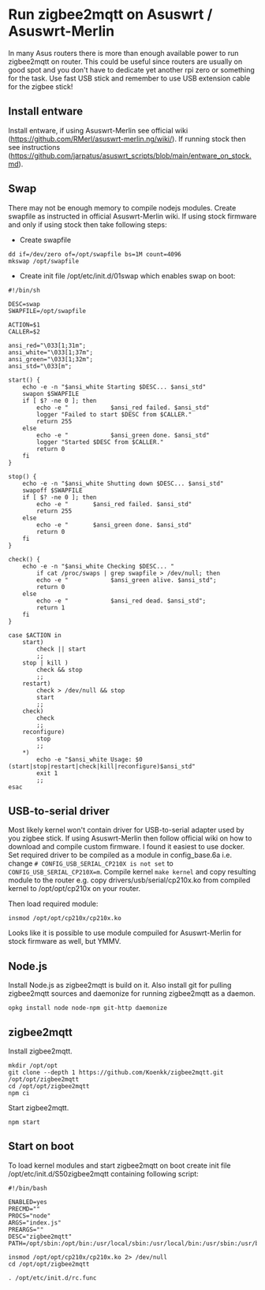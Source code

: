 # Run zigbee2mqtt on Asuswrt / Asuswrt-Merlin
In many Asus routers there is more than enough available power to run zigbee2mqtt on router. This could be useful since routers are usually on good spot and you don't have to dedicate yet another rpi zero or something for the task. Use fast USB stick and remember to use USB extension cable for the zigbee stick!

## Install entware
Install entware, if using Asuswrt-Merlin see official wiki (https://github.com/RMerl/asuswrt-merlin.ng/wiki/). If running stock then see instructions (https://github.com/jarpatus/asuswrt_scripts/blob/main/entware_on_stock.md).

## Swap
There may not be enough memory to compile nodejs modules. Create swapfile as instructed in official Asuswrt-Merlin wiki. If using stock firmware and only if using stock then take following steps:

- Create swapfile 
```
dd if=/dev/zero of=/opt/swapfile bs=1M count=4096
mkswap /opt/swapfile
```

- Create init file /opt/etc/init.d/01swap which enables swap on boot:
```
#!/bin/sh

DESC=swap
SWAPFILE=/opt/swapfile

ACTION=$1
CALLER=$2

ansi_red="\033[1;31m";
ansi_white="\033[1;37m";
ansi_green="\033[1;32m";
ansi_std="\033[m";

start() {
	echo -e -n "$ansi_white Starting $DESC... $ansi_std"
	swapon $SWAPFILE
	if [ $? -ne 0 ]; then
		echo -e "            $ansi_red failed. $ansi_std"
		logger "Failed to start $DESC from $CALLER."
		return 255
	else
		echo -e "            $ansi_green done. $ansi_std"
		logger "Started $DESC from $CALLER."
		return 0
	fi
}

stop() {
	echo -e -n "$ansi_white Shutting down $DESC... $ansi_std"
	swapoff $SWAPFILE
	if [ $? -ne 0 ]; then
		echo -e "       $ansi_red failed. $ansi_std"
		return 255
	else
		echo -e "       $ansi_green done. $ansi_std"
		return 0
	fi
}

check() {
	echo -e -n "$ansi_white Checking $DESC... "
		if cat /proc/swaps | grep swapfile > /dev/null; then
		echo -e "            $ansi_green alive. $ansi_std";
		return 0
	else
		echo -e "            $ansi_red dead. $ansi_std";
		return 1
	fi
}

case $ACTION in
	start)
		check || start
		;;
	stop | kill )
		check && stop
		;;
	restart)
		check > /dev/null && stop
		start
		;;
	check)
		check
		;;
	reconfigure)
		stop
		;;
	*)
		echo -e "$ansi_white Usage: $0 (start|stop|restart|check|kill|reconfigure)$ansi_std"
		exit 1
		;;
esac

```

## USB-to-serial driver
Most likely kernel won't contain driver for USB-to-serial adapter used by you zigbee stick. If using Asuswrt-Merlin then follow official wiki on how to download and compile custom firmware. I found it easiest to use docker. Set required driver to be compiled as a module in config_base.6a i.e. change `# CONFIG_USB_SERIAL_CP210X is not set` to `CONFIG_USB_SERIAL_CP210X=m`. Compile kernel `make kernel` and copy resulting module to the router e.g. copy drivers/usb/serial/cp210x.ko from compiled kernel to /opt/opt/cp210x on your router.

Then load required module:
```
insmod /opt/opt/cp210x/cp210x.ko
```

Looks like it is possible to use module compuiled for Asuswrt-Merlin for stock firmware as well, but YMMV.

## Node.js
Install Node.js as zigbee2mqtt is build on it. Also install git for pulling zigbee2mqtt sources and daemonize for running zigbee2mqtt as a daemon.

```
opkg install node node-npm git-http daemonize
```

## zigbee2mqtt
Install zigbee2mqtt.

```
mkdir /opt/opt
git clone --depth 1 https://github.com/Koenkk/zigbee2mqtt.git /opt/opt/zigbee2mqtt
cd /opt/opt/zigbee2mqtt
npm ci
```

Start zigbee2mqtt.
```
npm start
```

## Start on boot
To load kernel modules and start zigbee2mqtt on boot create init file /opt/etc/init.d/S50zigbee2mqtt containing following script:

```
#!/bin/bash

ENABLED=yes
PRECMD=""
PROCS="node"
ARGS="index.js"
PREARGS=""
DESC="zigbee2mqtt"
PATH=/opt/sbin:/opt/bin:/usr/local/sbin:/usr/local/bin:/usr/sbin:/usr/bin:/sbin:/bin

insmod /opt/opt/cp210x/cp210x.ko 2> /dev/null
cd /opt/opt/zigbee2mqtt

. /opt/etc/init.d/rc.func
```
